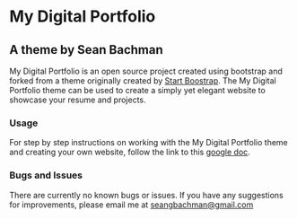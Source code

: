 # My Digital Portfolio
## A theme by Sean Bachman

My Digital Portfolio is an open source project created using bootstrap and forked from a theme originally created by [Start Boostrap](https://startbootstrap.com/themes/resume/). The My Digital Portfolio theme can be used to create a simply yet elegant website to showcase your resume and projects.

### Usage
For step by step instructions on working with the My Digital Portfolio theme and creating your own website, follow the link to this [google doc](https://docs.google.com/document/d/1WJH3xcFdgoHtTnx7nx8k4oP8rF28JPEK0jfyvBuhVsY/edit?usp=sharing).

### Bugs and Issues
There are currently no known bugs or issues. If you have any suggestions for improvements, please email me at [seangbachman@gmail.com](mailto:seangbachman@gmail.com)

